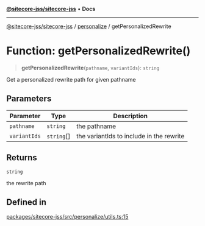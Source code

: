 [**@sitecore-jss/sitecore-jss**](../../README.md) • **Docs**

***

[@sitecore-jss/sitecore-jss](../../README.md) / [personalize](../README.md) / getPersonalizedRewrite

# Function: getPersonalizedRewrite()

> **getPersonalizedRewrite**(`pathname`, `variantIds`): `string`

Get a personalized rewrite path for given pathname

## Parameters

| Parameter | Type | Description |
| ------ | ------ | ------ |
| `pathname` | `string` | the pathname |
| `variantIds` | `string`[] | the variantIds to include in the rewrite |

## Returns

`string`

the rewrite path

## Defined in

[packages/sitecore-jss/src/personalize/utils.ts:15](https://github.com/Sitecore/jss/blob/49e56a9efb1742351f2d61235b0c8a0afb80e052/packages/sitecore-jss/src/personalize/utils.ts#L15)
